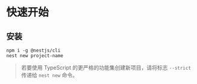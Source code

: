 # 快速开始

## 安装

```shell
npm i -g @nestjs/cli
nest new project-name
```

>   若要使用 TypeScript 的更严格的功能集创建新项目，请将标志 `--strict` 传递给 `nest new` 命令。

